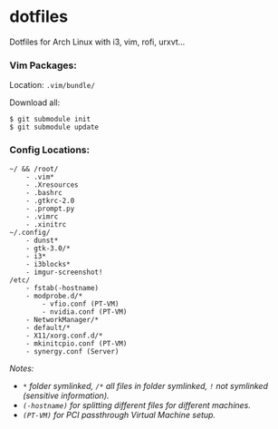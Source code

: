 dotfiles
========

Dotfiles for Arch Linux with i3, vim, rofi, urxvt...


### Vim Packages:

Location: `.vim/bundle/`

Download all:
```
$ git submodule init
$ git submodule update
```

### Config Locations:

```
~/ && /root/
    - .vim*
    - .Xresources
    - .bashrc
    - .gtkrc-2.0
    - .prompt.py
    - .vimrc
    - .xinitrc
~/.config/
    - dunst*
    - gtk-3.0/*
    - i3*
    - i3blocks*
    - imgur-screenshot!
/etc/
    - fstab(-hostname)
    - modprobe.d/*
        - vfio.conf (PT-VM)
        - nvidia.conf (PT-VM)
    - NetworkManager/*
    - default/*
    - X11/xorg.conf.d/*
    - mkinitcpio.conf (PT-VM)
    - synergy.conf (Server)
```
_Notes:_
- _`*` folder symlinked, `/*` all files in folder symlinked, `!` not symlinked (sensitive information)._
- _`(-hostname)` for splitting different files for different machines._
- _`(PT-VM)` for PCI passthrough Virtual Machine setup._
